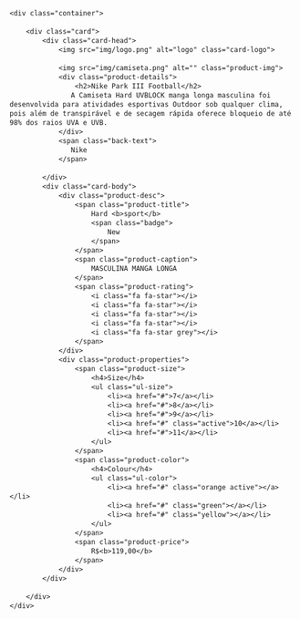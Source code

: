 <!DOCTYPE html>
<html lang="PT-BR">

<head>
    <meta charset="UTF-8">
    <meta name="viewport" content="width=device-width, initial-scale=1.0">
    <meta http-equiv="X-UA-Compatible" content="ie=edge">
    <title>UI CARD PRODUTO</title>
    <link rel="stylesheet" href="main.css">
    <link rel="stylesheet" href="font-awesome.min.css">

</head>

<body>

    <div class="container">
       
        <div class="card">
            <div class="card-head">
                <img src="img/logo.png" alt="logo" class="card-logo">
                
                <img src="img/camiseta.png" alt="" class="product-img">
                <div class="product-details">
                    <h2>Nike Park III Football</h2>
                   A Camiseta Hard UVBLOCK manga longa masculina foi desenvolvida para atividades esportivas Outdoor sob qualquer clima, pois além de transpirável e de secagem rápida oferece bloqueio de até 98% dos raios UVA e UVB.
                </div>
                <span class="back-text">
                   Nike
                </span>

            </div>
            <div class="card-body">
                <div class="product-desc">
                    <span class="product-title">
                        Hard <b>sport</b>
                        <span class="badge">
                            New
                        </span>
                    </span>
                    <span class="product-caption">
                        MASCULINA MANGA LONGA
                    </span>
                    <span class="product-rating">
                        <i class="fa fa-star"></i>
                        <i class="fa fa-star"></i>
                        <i class="fa fa-star"></i>
                        <i class="fa fa-star"></i>
                        <i class="fa fa-star grey"></i>
                    </span>
                </div>
                <div class="product-properties">
                    <span class="product-size">
                        <h4>Size</h4>
                        <ul class="ul-size">
                            <li><a href="#">7</a></li>
                            <li><a href="#">8</a></li>
                            <li><a href="#">9</a></li>
                            <li><a href="#" class="active">10</a></li>
                            <li><a href="#">11</a></li>
                        </ul>
                    </span>
                    <span class="product-color">
                        <h4>Colour</h4>
                        <ul class="ul-color">
                            <li><a href="#" class="orange active"></a></li>
                            <li><a href="#" class="green"></a></li>
                            <li><a href="#" class="yellow"></a></li>
                        </ul>
                    </span>
                    <span class="product-price">
                        R$<b>119,00</b>
                    </span>
                </div>
            </div>

        </div>
    </div>

</body>

</html>

